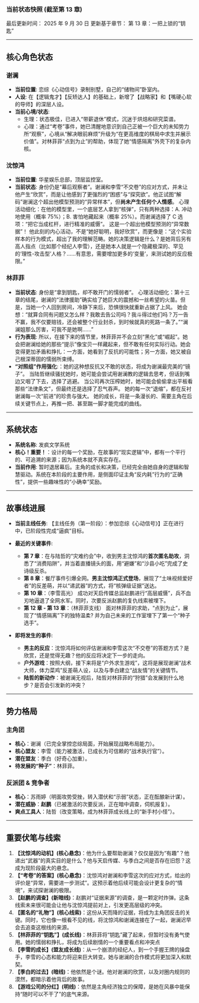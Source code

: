 ### **当前状态快照 (截至第 13 章)**

最后更新时间： 2025 年 9 月 30 日
更新基于章节： 第 13 章：一把上锁的“钥匙”

---

## 核心角色状态

### 谢澜

-   **当前位置**: 恋综《心动信号》录制别墅，自己的“储物间”卧室内。
-   **人设**: 在【逻辑鬼才】【反矫达人】的基础上，新增了【战略家】和【嘴硬心软的导师】的深层人设。
-   **当前心境/状态**:
    -   生理：状态极佳，已进入“带薪退休”模式，沉迷于烘焙和研究菜谱。
    -   心理：通过“考卷”事件，她已清醒地意识到自己正被一个巨大的未知势力所“观察”，心境从“解决眼前麻烦”升级为“在更高维度的棋局中求生并展示价值”。对林菲菲“点到为止”的帮助，体现了她“情感隔离”外壳下的复杂内核。

### 沈惊鸿

-   **当前位置**: 华星娱乐总部，顶层监控室。
-   **当前状态**: 身份仍是“幕后观察者”。谢澜和李雪“不交卷”的应对方式，并未让他产生“欣赏”，而是让他感到了更强烈的“困惑”与“探究欲”。他正试图“解码”谢澜这个超出他模型预测的“异常样本”，但**尚未产生任何个人情感**。
    心理活动细化：在他的模型里，一个底层艺人拿到“核弹”，只有两种选择：A. 冲动地使用（概率 75%）；B. 害怕地藏起来（概率 25%）。而谢澜选择了 C 选项：“把它当成杠杆，进行精准的威慑”。
    这是一个超出他模型预测的“异常数据”！
    他此刻的内心活动，不是“她好聪明，我好欣赏”，而更像是：“这个实验样本的行为模式，超出了我的理解范畴。她的决策逻辑是什么？是她背后另有高人指点（比如那个经纪人李雪），还是她本人就是一个隐藏极深的、罕见的‘理性-攻击型’人格？……有意思，需要增加更多的‘变量’，来测试她的反应极限。”

### 林菲菲

-   **当前状态**: 身份是“拿到钥匙，却不敢开门的懦弱者”。
    心理活动细化：第十三章的结尾，谢澜的“法律援助”确实给了她巨大的震撼和一丝希望的火苗。但是，当她一个人回到房间，冷静下来后，恐惧很快就重新占据了上风。
    她会想：“就算合同有问题又怎么样？我敢去告公司吗？我斗得过他们吗？万一告不赢，我不仅要赔钱，还会被整个行业封杀，到时候就真的死路一条了。”“澜澜姐那么厉害，可我不是她啊……”
-   **行为表现**:
    所以，在接下来的情节里，林菲菲并不会立刻“黑化”或“崛起”。她会把谢澜给她的那些“提示”像宝贝一样藏起来，但不敢有任何实际行动。她会变得更加矛盾和挣扎：一方面，她看到了反抗的可能性；另一方面，她又被自己根深蒂固的懦弱所束缚。
-   **“对照组”作用强化**:：她的这种想反抗又不敢的状态，将成为谢澜最完美的“镜子”。
    当陆哲继续骚扰她时，她可能会尝试用谢澜教的逻辑去思考，但话到嘴边又咽了下去，选择了逃避。
    当公司再次压榨她时，她可能会偷偷拿出平板看那些“法律条文”，但最终还是选择了忍气吞声。
    她的每一次“退缩”，都在反衬谢澜每一次“前进”的珍贵与强大。 她的成长，将是一条漫长的、需要主角在后续关键节点上，再推一把、甚至踹一脚才能完成的曲线。

---

## 系统状态

-   **系统名称**: 发疯文学系统
-   **核心！重要！**：设计的每一个奖励，在故事的“现实逻辑”中，都有一个平行的、可追溯的来源；因为系统本就不真实存在。
-   **当前作用**: 暂时退居幕后。主角的成长和决策，已经完全由她自身的逻辑和智慧驱动。系统在本阶段的主要作用，是侧面印证主角“反内耗”行为的“正确性”，提供一些趣味性的“小确幸”奖励。

---

## 故事线进展

-   **当前主线任务**: 【主线任务（第一阶段）：参加恋综《心动信号》】正在进行中，已阶段性完成“逼疯”目标。
-   **最近的关键事件**:

    -   **第 7 章**：在与陆哲的“灾难约会”中，收到男主沈惊鸿的**首次匿名助攻**，洞悉了“消费陷阱”，并当着直播镜头的面，用“避嫌”和“沙县小吃”完成了史诗级反杀。
    -   **第 8 章**：餐厅事件引爆全网。**男主沈惊鸿正式登场**，展现了“土味视频爱好者”的反差萌，并以“递武器”的方式，将“核弹级证据”送达。
    -   **第 10 章**：（李雪高光） 成功对天启传媒总监赵鹏进行“高层威慑”，兵不血刃地逼退了全网水军。同时，次要反派赵鹏的复仇线索被埋下。
    -   **第 12 章 - 第 13 章**：（林菲菲支线） 面对林菲菲的求助，“点到为止”，展现了“情感隔离”下的独特温柔? 并为自己未来的工作室埋下了第一个“种子选手”。

-   **即将发生的事件**:
    -   **男主的反应**：沈惊鸿将如何评估谢澜和李雪这次“不交卷”的答题方式？是欣赏，还是觉得无趣？他的反应将决定下一步的走向。
    -   **户外游戏**：按照大纲，接下来将是“户外求生游戏”，这将是展现谢澜“战术大师，体力菜鸡”反差萌人设，以及与季白建立“战友情”的关键情节。
    -   **陆哲的新动作**：被谢澜无视后，陆哲对林菲菲的“狩猎”会发展到什么地步？是否会引发新的冲突？

---

## 势力格局

### 主角团

-   **核心**：谢澜（已完全掌控恋综局面，开始展现战略布局能力）。
-   **核心盟友**：李雪（能力被激活，已成长为可信赖的“战术执行官”）。
-   **潜在盟友**：季白（好奇心加重）。
-   **待发展的“种子”**：林菲菲。

### 反派团 & 竞争者

-   **核心**：苏雨婷（明面攻势受挫，转入潜伏和“示弱”状态，正在酝酿新计谋）。
-   **潜在威胁**：**赵鹏**（已被激活的次要反派，正在暗中调查，伺机报复）。
-   **爽点工具人**：陆哲（改变策略，成为林菲菲成长线上的“新手村小怪”）。

---

## 重要伏笔与线索

1.  **【沈惊鸿的动机】(核心悬念)**：他为什么要帮助谢澜？仅仅是因为“有趣”？他递出“武器”的真实目的是什么？他与天启传媒、与季白之间是否存在旧怨？这成为现阶段最大的悬念。
2.  **【“考卷”的答案】(核心悬念)**：沈惊鸿对谢澜和李雪这次的应对方式，给出的评价是“异常，需要进一步测试”。这预示着他后续可能会设计更复杂的“情境”，来试探谢澜的极限。
3.  **【赵鹏的调查】(新暗线)**：赵鹏对“证据来源”的调查，是一颗定时炸弹。这条线索未来很可能会让他与沈惊鸿提前对上，引发更高层级的冲突。
4.  **【匿名的“礼物”】(核心线索)**：这份从天而降的证据，将成为主角团反击的关键。同时，它也像一根看不见的线，将沈惊鸿和谢澜连接在了一起，谢澜迟早会去追查这根线的来源。
5.  **【林菲菲的“钥匙”】(成长线)**：林菲菲将“钥匙”藏了起来，但暂时没有勇气使用。她的懦弱和挣扎，将成为后续剧情的一个重要看点和冲突点
6.  **【李雪的成长】(盟友成长线)**：从一个崩溃的经纪人，到一个手握王牌的操盘手，李雪的心态和能力将迎来巨大转变。她与谢澜的合作模式将更加深入和默契。
7.  **【季白的过去】(暗线)**：他依然是个谜。他对谢澜的欣赏，以及对圈内规则的漠然，都暗示着他背后的故事。
8.  **【游戏公司的分红】(明线)**：依然是主角经济独立的保障，是她在风暴中能保持“随时可以不干了”的底气来源。
